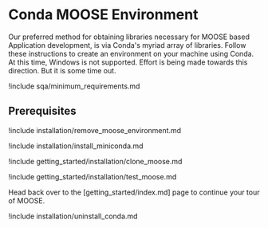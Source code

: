 # Conda MOOSE Environment

Our preferred method for obtaining libraries necessary for MOOSE based
Application development, is via Conda's myriad array of libraries. Follow these
instructions to create an environment on your machine using Conda. At this time,
Windows is not supported. Effort is being made towards this direction. But it is
some time out.

!include sqa/minimum_requirements.md

## Prerequisites

!include installation/remove_moose_environment.md

!include installation/install_miniconda.md

!include getting_started/installation/clone_moose.md

!include getting_started/installation/test_moose.md

Head back over to the [getting_started/index.md] page to continue your tour of MOOSE.

!include installation/uninstall_conda.md
